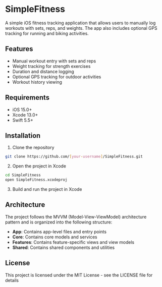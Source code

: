 # SimpleFitness

A simple iOS fitness tracking application that allows users to manually log workouts with sets, reps, and weights. The app also includes optional GPS tracking for running and biking activities.

## Features

- Manual workout entry with sets and reps
- Weight tracking for strength exercises
- Duration and distance logging
- Optional GPS tracking for outdoor activities
- Workout history viewing

## Requirements

- iOS 15.0+
- Xcode 13.0+
- Swift 5.5+

## Installation

1. Clone the repository
```bash
git clone https://github.com/[your-username]/SimpleFitness.git
```

2. Open the project in Xcode
```bash
cd SimpleFitness
open SimpleFitness.xcodeproj
```

3. Build and run the project in Xcode

## Architecture

The project follows the MVVM (Model-View-ViewModel) architecture pattern and is organized into the following structure:

- **App**: Contains app-level files and entry points
- **Core**: Contains core models and services
- **Features**: Contains feature-specific views and view models
- **Shared**: Contains shared components and utilities

## License

This project is licensed under the MIT License - see the LICENSE file for details 